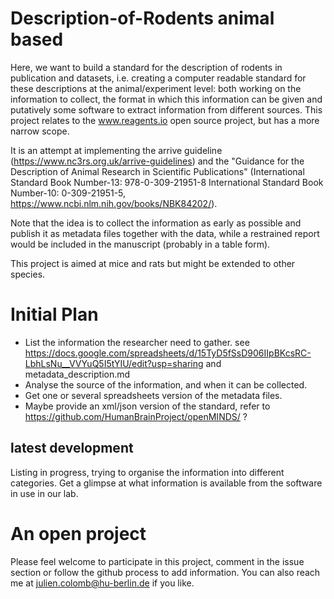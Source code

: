 # Description-of-Rodents animal based
Here, we want to build a standard for the description of rodents in publication and datasets, i.e. creating a computer readable standard for these descriptions at the animal/experiment level: both working on the information to collect, the format in which this information can be given and putatively some software to extract information from different sources. This project relates to the www.reagents.io open source project, but has a more narrow scope.


It is an attempt at implementing the arrive guideline (https://www.nc3rs.org.uk/arrive-guidelines) and the "Guidance for the Description of Animal Research in Scientific Publications" (International Standard Book Number-13: 978-0-309-21951-8 International Standard Book Number-10: 0-309-21951-5, https://www.ncbi.nlm.nih.gov/books/NBK84202/). 

Note that the idea is to collect the information as early as possible and publish it as metadata files together with the data, while a restrained report would be included in the manuscript (probably in a table form).

This project is aimed at mice and rats but might be extended to other species.

# Initial Plan

- List the information the researcher need to gather. see https://docs.google.com/spreadsheets/d/15TyD5fSsD906IIpBKcsRC-LbhLsNu__VVYuQ5I5tYIU/edit?usp=sharing and metadata_description.md
- Analyse the source of the information, and when it can be collected.
- Get one or several spreadsheets version of the metadata files.
- Maybe provide an xml/json version of the standard, refer to https://github.com/HumanBrainProject/openMINDS/ ?

## latest development

Listing in progress, trying to organise the information into different categories.
Get a glimpse at what information is available from the software in use in our lab.

# An open project

Please feel welcome to participate in this project, comment in the issue section or follow the github process to add information. You can also reach me at julien.colomb@hu-berlin.de if you like.

